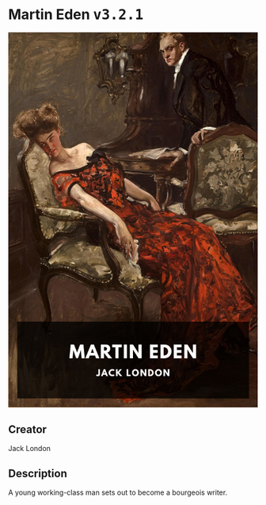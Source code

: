 
# Martin Eden <kbd>v3.2.1</kbd>

<center>
  <img src="./cover-1024.jpg"/>
</center>

## Creator
Jack London

## Description
A young working-class man sets out to become a bourgeois writer.
